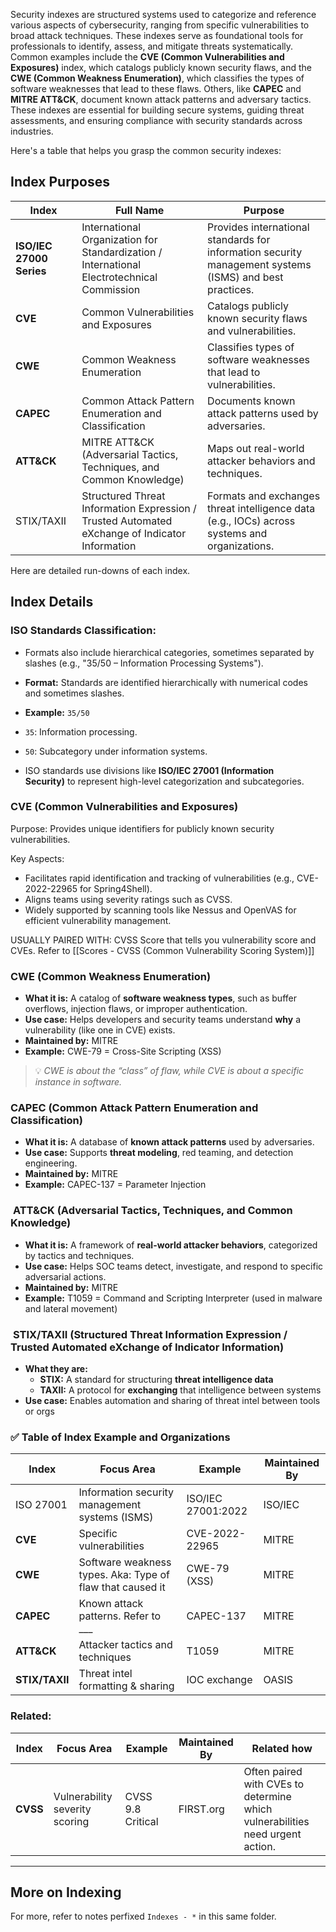
Security indexes are structured systems used to categorize and reference various aspects of cybersecurity, ranging from specific vulnerabilities to broad attack techniques. These indexes serve as foundational tools for professionals to identify, assess, and mitigate threats systematically. Common examples include the **CVE (Common Vulnerabilities and Exposures)** index, which catalogs publicly known security flaws, and the **CWE (Common Weakness Enumeration)**, which classifies the types of software weaknesses that lead to these flaws. Others, like **CAPEC** and **MITRE ATT&CK**, document known attack patterns and adversary tactics. These indexes are essential for building secure systems, guiding threat assessments, and ensuring compliance with security standards across industries.


Here's a table that helps you grasp the common security indexes:

## Index Purposes

| **Index**                | **Full Name**                                                                                  | **Purpose**                                                                                             |
| ------------------------ | ---------------------------------------------------------------------------------------------- | ------------------------------------------------------------------------------------------------------- |
| **ISO/IEC 27000 Series** | International Organization for Standardization / International Electrotechnical Commission     | Provides international standards for information security management systems (ISMS) and best practices. |
| **CVE**                  | Common Vulnerabilities and Exposures                                                           | Catalogs publicly known security flaws and vulnerabilities.                                             |
| **CWE**                  | Common Weakness Enumeration                                                                    | Classifies types of software weaknesses that lead to vulnerabilities.                                   |
| **CAPEC**                | Common Attack Pattern Enumeration and Classification                                           | Documents known attack patterns used by adversaries.                                                    |
| **ATT&CK**               | MITRE ATT&CK (Adversarial Tactics, Techniques, and Common Knowledge)                           | Maps out real-world attacker behaviors and techniques.                                                  |
| STIX/TAXII               | Structured Threat Information Expression / Trusted Automated eXchange of Indicator Information | Formats and exchanges threat intelligence data (e.g., IOCs) across systems and organizations.           |

Here are detailed run-downs of each index.

## Index Details
### **ISO Standards Classification**:

- Formats also include hierarchical categories, sometimes separated by slashes (e.g., "35/50 – Information Processing Systems").
- **Format:** Standards are identified hierarchically with numerical codes and sometimes slashes.
- **Example:** `35/50`

- `35`: Information processing.
- `50`: Subcategory under information systems.

- ISO standards use divisions like **ISO/IEC 27001 (Information Security)** to represent high-level categorization and subcategories.
  
### **CVE (Common Vulnerabilities and Exposures)**  

Purpose: Provides unique identifiers for publicly known security vulnerabilities.

Key Aspects:
- Facilitates rapid identification and tracking of vulnerabilities (e.g., CVE-2022-22965 for Spring4Shell).
- Aligns teams using severity ratings such as CVSS.
- Widely supported by scanning tools like Nessus and OpenVAS for efficient vulnerability management.

USUALLY PAIRED WITH: CVSS Score that tells you vulnerability score and CVEs. Refer to [[Scores - CVSS (Common Vulnerability Scoring System)]]

### **CWE (Common Weakness Enumeration)**

- **What it is:** A catalog of **software weakness types**, such as buffer overflows, injection flaws, or improper authentication.
- **Use case:** Helps developers and security teams understand **why** a vulnerability (like one in CVE) exists.
- **Maintained by:** MITRE
- **Example:** CWE-79 = Cross-Site Scripting (XSS)

>💡 _CWE is about the “class” of flaw, while CVE is about a specific instance in software._

### **CAPEC (Common Attack Pattern Enumeration and Classification)**

- **What it is:** A database of **known attack patterns** used by adversaries.
- **Use case:** Supports **threat modeling**, red teaming, and detection engineering.
- **Maintained by:** MITRE
- **Example:** CAPEC-137 = Parameter Injection

###  **ATT&CK (Adversarial Tactics, Techniques, and Common Knowledge)**

- **What it is:** A framework of **real-world attacker behaviors**, categorized by tactics and techniques.
- **Use case:** Helps SOC teams detect, investigate, and respond to specific adversarial actions.
- **Maintained by:** MITRE
- **Example:** T1059 = Command and Scripting Interpreter (used in malware and lateral movement)

###  **STIX/TAXII (Structured Threat Information Expression / Trusted Automated eXchange of Indicator Information)**

- **What they are:**
	- **STIX:** A standard for structuring **threat intelligence data**
	- **TAXII:** A protocol for **exchanging** that intelligence between systems
- **Use case:** Enables automation and sharing of threat intel between tools or orgs

### ✅ Table of Index Example and Organizations

| Index          | Focus Area                                                | Example            | Maintained By |
| -------------- | --------------------------------------------------------- | ------------------ | ------------- |
| ISO 27001      | Information security management systems (ISMS)            | ISO/IEC 27001:2022 | ISO/IEC       |
| **CVE**        | Specific vulnerabilities                                  | CVE-2022-22965     | MITRE         |
| **CWE**        | Software weakness types. Aka: Type of flaw that caused it | CWE-79 (XSS)       | MITRE         |
| **CAPEC**      | Known attack patterns. Refer to ___                       | CAPEC-137          | MITRE         |
| **ATT&CK**     | Attacker tactics and techniques                           | T1059              | MITRE         |
| **STIX/TAXII** | Threat intel formatting & sharing                         | IOC exchange       | OASIS         |

### Related:

| Index    | Focus Area                     | Example           | Maintained By | **Related how**                                                               |
| -------- | ------------------------------ | ----------------- | ------------- | ----------------------------------------------------------------------------- |
| **CVSS** | Vulnerability severity scoring | CVSS 9.8 Critical | FIRST.org     | Often paired with CVEs to determine which vulnerabilities need urgent action. |

---

## More on Indexing

For more, refer to notes perfixed `Indexes - *` in this same folder.